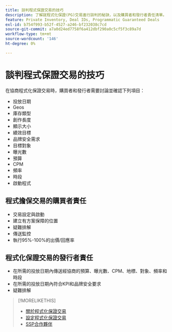 ```yaml
---
title: 談判程式保證交易的技巧
description: 了解就程式化保證(PG)交易進行談判的秘訣，以及購買者和發行者責任清單。
feature: Private Inventory, Deal IDs, Programmatic Guaranteed Deals
exl-id: b754f993-b52f-4527-a246-bf232038c7cd
source-git-commit: a7a0d24ed7758f6a412dbf290a0c5cf5f3c89a7d
workflow-type: tm+mt
source-wordcount: '146'
ht-degree: 0%

---
```


# 談判程式保證交易的技巧

在協商程式化保證交易時，購買者和發行者需要討論並確認下列項目：

* 投放日期
* Geos
* 庫存類型
* 創作長度
* 顯示大小
* 績效目標
* 品牌安全需求
* 目標對象
* 曝光數
* 預算
* CPM
* 頻率
* 時段
* 啟動程式

## 程式擔保交易的購買者責任

* 交易設定與啟動
* 建立有方案保障的位置
* 疑難排解
* 傳送監控
* 執行95%-100%的出價/回應率

## 程式化保證交易的發行者責任

* 在所需的投放日期內傳送經協商的預算、曝光數、CPM、地標、對象、頻率和時段
* 在所需的投放日期內符合KPI和品牌安全要求
* 疑難排解

>[!MORELIKETHIS]
>
>* [關於程式化保證交易](programmatic-guaranteed-about.md)
>* [設定程式化保證交易](programmatic-guaranteed-set-up.md)
>* [SSP合作夥伴](ssp-partners.md)


